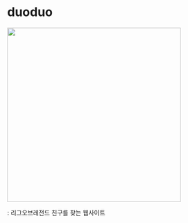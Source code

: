 # duoduo
<img src="https://user-images.githubusercontent.com/68249818/141679958-06e448e0-3837-418b-9792-eeb288733407.png" width="400" height="400"/>

: 리그오브레전드 친구를 찾는 웹사이트
